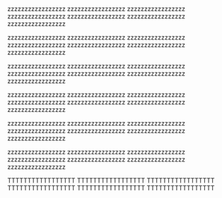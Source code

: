 zzzzzzzzzzzzzzzzz
zzzzzzzzzzzzzzzzz
zzzzzzzzzzzzzzzzz
zzzzzzzzzzzzzzzzz
zzzzzzzzzzzzzzzzz
zzzzzzzzzzzzzzzzz
zzzzzzzzzzzzzzzzz

zzzzzzzzzzzzzzzzz
zzzzzzzzzzzzzzzzz
zzzzzzzzzzzzzzzzz
zzzzzzzzzzzzzzzzz
zzzzzzzzzzzzzzzzz
zzzzzzzzzzzzzzzzz
zzzzzzzzzzzzzzzzz

zzzzzzzzzzzzzzzzz
zzzzzzzzzzzzzzzzz
zzzzzzzzzzzzzzzzz
zzzzzzzzzzzzzzzzz
zzzzzzzzzzzzzzzzz
zzzzzzzzzzzzzzzzz
zzzzzzzzzzzzzzzzz

zzzzzzzzzzzzzzzzz
zzzzzzzzzzzzzzzzz
zzzzzzzzzzzzzzzzz
zzzzzzzzzzzzzzzzz
zzzzzzzzzzzzzzzzz
zzzzzzzzzzzzzzzzz
zzzzzzzzzzzzzzzzz

zzzzzzzzzzzzzzzzz
zzzzzzzzzzzzzzzzz
zzzzzzzzzzzzzzzzz
zzzzzzzzzzzzzzzzz
zzzzzzzzzzzzzzzzz
zzzzzzzzzzzzzzzzz
zzzzzzzzzzzzzzzzz

zzzzzzzzzzzzzzzzz
zzzzzzzzzzzzzzzzz
zzzzzzzzzzzzzzzzz
zzzzzzzzzzzzzzzzz
zzzzzzzzzzzzzzzzz
zzzzzzzzzzzzzzzzz
zzzzzzzzzzzzzzzzz


TTTTTTTTTTTTTTTTT
TTTTTTTTTTTTTTTTT
TTTTTTTTTTTTTTTTT
TTTTTTTTTTTTTTTTT
TTTTTTTTTTTTTTTTT
TTTTTTTTTTTTTTTTT